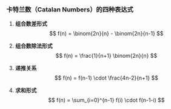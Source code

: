 ### 卡特兰数（Catalan Numbers）的四种表达式

1. ​**组合数差形式**​  
   $$
   f(n) = \binom{2n}{n} - \binom{2n}{n-1}
   $$

2. ​**组合数除法形式**​  
   $$
   f(n) = \frac{1}{n+1} \binom{2n}{n}
   $$

3. ​**递推关系**​  
   $$
   f(n) = f(n-1) \cdot \frac{4n-2}{n+1}
   $$

4. ​**求和形式**​  
   $$
   f(n) = \sum_{i=0}^{n-1} f(i) \cdot f(n-1-i)
   $$
